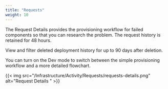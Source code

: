 ```yaml
---
title: "Requests"
weight: 10
---
```


The Request Details provides the provisioning workflow for failed components so that you can research the problem.
The request history is retained for 48 hours.

View and filter deleted deployment history for up to 90 days after deletion.

You can turn on the Dev mode to switch between the simple provisioning workflow and a more detailed flowchart.

{{< img src="/Infrastructure/Activity/Requests/requests-details.png" alt="Request Details " >}}
